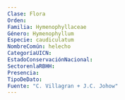 ```yaml
---
Clase: Flora
Orden: 
Familia: Hymenophyllaceae
Género: Hymenophyllum
Especie: caudiculatum
NombreComún: helecho
CategoríaUICN: 
EstadoConservaciónNacional: 
SectorenlaRBHH: 
Presencia: 
TipoDeDato: 
Fuente: "C. Villagran + J.C. Johow"
---
```

